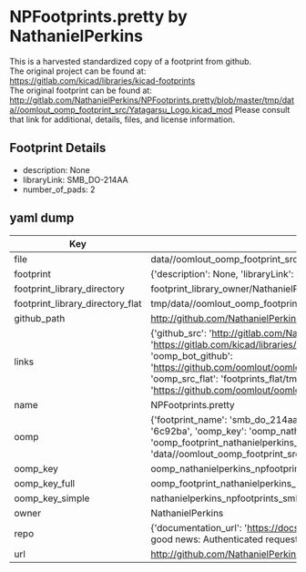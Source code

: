 # NPFootprints.pretty by NathanielPerkins  
This is a harvested standardized copy of a footprint from github.  
The original project can be found at:  
https://gitlab.com/kicad/libraries/kicad-footprints  
The original footprint can be found at:
http://gitlab.com/NathanielPerkins/NPFootprints.pretty/blob/master/tmp/data//oomlout_oomp_footprint_src/Yatagarsu_Logo.kicad_mod
Please consult that link for additional, details, files, and license information.  
## Footprint Details
* description: None  
* libraryLink: SMB_DO-214AA  
* number_of_pads: 2  
## yaml dump  
| Key | Value |  
| --- | --- |  
| file | data//oomlout_oomp_footprint_src/NPFootprints.pretty/SMB_DO-214AA.kicad_mod |  
| footprint | {'description': None, 'libraryLink': 'SMB_DO-214AA', 'number_of_pads': 2} |  
| footprint_library_directory | footprint_library_owner/NathanielPerkins_NPFootprints.pretty |  
| footprint_library_directory_flat | tmp/data//oomlout_oomp_footprint_src/footprints_flat/nathanielperkins_npfootprints_smb_do_214aa/working |  
| github_path | http://github.com/NathanielPerkins/NPFootprints.pretty/blob/master/tmp/data//oomlout_oomp_footprint_src/SMB_DO-214AA.kicad_mod |  
| links | {'github_src': 'http://gitlab.com/NathanielPerkins/NPFootprints.pretty/blob/master/tmp/data//oomlout_oomp_footprint_src/Yatagarsu_Logo.kicad_mod', 'github_src_repo': 'https://gitlab.com/kicad/libraries/kicad-footprints', 'oomp_bot': 'tmp/data//oomlout_oomp_footprint_src/footprints/nathanielperkins_npfootprints_smb_do_214aa/working', 'oomp_bot_github': 'https://github.com/oomlout/oomlout_oomp_footprint_bot/tree/main/tmp/data//oomlout_oomp_footprint_src/footprints/nathanielperkins_npfootprints_smb_do_214aa/working', 'oomp_src_flat': 'footprints_flat/tmp/data//oomlout_oomp_footprint_src/footprints_flat/nathanielperkins_npfootprints_smb_do_214aa/working', 'oomp_src_flat_github': 'https://github.com/oomlout/oomlout_oomp_footprint_src/tree/main/tmp/data//oomlout_oomp_footprint_src/footprints_flat/nathanielperkins_npfootprints_smb_do_214aa/working'} |  
| name | NPFootprints.pretty |  
| oomp | {'footprint_name': 'smb_do_214aa', 'library_name': 'npfootprints', 'md5': '6c92baa331ad8189c47b03df0e105fdd', 'md5_10': '6c92baa331', 'md5_5': '6c92b', 'md5_6': '6c92ba', 'oomp_key': 'oomp_nathanielperkins_npfootprints_smb_do_214aa', 'oomp_key_extra': 'oomp_footprint_nathanielperkins_npfootprints_smb_do_214aa', 'oomp_key_full': 'oomp_footprint_nathanielperkins_npfootprints_smb_do_214aa_6c92ba', 'oomp_key_simple': 'nathanielperkins_npfootprints_smb_do_214aa', 'original_filename': 'data//oomlout_oomp_footprint_src/NPFootprints.pretty/SMB_DO-214AA.kicad_mod', 'owner_name': 'nathanielperkins'} |  
| oomp_key | oomp_nathanielperkins_npfootprints_smb_do_214aa |  
| oomp_key_full | oomp_footprint_nathanielperkins_npfootprints_smb_do_214aa |  
| oomp_key_simple | nathanielperkins_npfootprints_smb_do_214aa |  
| owner | NathanielPerkins |  
| repo | {'documentation_url': 'https://docs.github.com/rest/overview/resources-in-the-rest-api#rate-limiting', 'message': "API rate limit exceeded for 84.66.142.224. (But here's the good news: Authenticated requests get a higher rate limit. Check out the documentation for more details.)"} |  
| url | http://github.com/NathanielPerkins/NPFootprints.pretty |  

